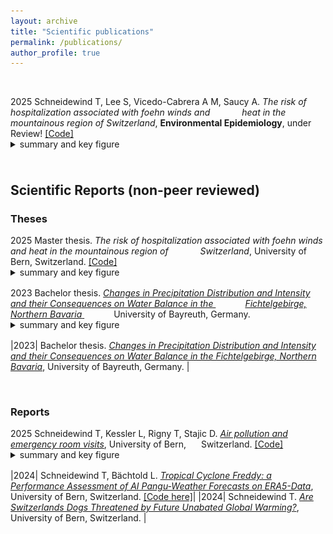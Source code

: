 ```yaml
---
layout: archive
title: "Scientific publications"
permalink: /publications/
author_profile: true
---
```


<script type="text/javascript" src="https://d1bxh8uas1mnw7.cloudfront.net/assets/embed.js"></script>



<br> 

 <p style="margin-bottom: 0px;">
  2025 Schneidewind T, Lee S, Vicedo-Cabrera A M, Saucy A. <em>The risk of hospitalization associated with foehn winds and</em>
  <span style="margin-left: 47px;"><em>heat in the mountainous region of Switzerland</em>, <b>Environmental Epidemiology</b>, under Review!</span>
  <a href="https://github.com/tinojona/Paper_2025_foehn_winds_and_hospitalizations">[Code]</a>
</p>

<details style="max-width: 900px; margin: 0 auto 4px auto;">
  <summary style="cursor: pointer; font-weight: normal; margin-bottom: 2px;">summary and key figure</summary>
  
  <p style="margin-top: 2px;">
    Foehn winds are intense warm winds, common in mountain regions, but their health impacts and potential to exacerbate existing heat-related risks remain poorly understood. We investigated the independent and combined association of foehn winds and temperature with cause-specific emergency hospitalizations in Switzerland. We found that foehn winds daily intensity showed small and no consistent association with hospitalizations in temperature-adjusted and non-adjusted models. However, foehn winds amplified heat-related hospitalization risk with a 14% increase in risk at the 99th temperature percentile on foehn days, compared to -2% on non-foehn days (Figure below). The association was larger for females, older adults, and for hospitalizations due to respiratory and mental health causes. While foehn winds did not directly impact hospitalizations, they may contribute to an amplification of heat-related health risks, especially for females and older adults.
  </p>

  <div style="text-align: center; margin-top: 4px;">
    <img 
      src="https://raw.githubusercontent.com/tinojona/Paper_2025_foehn_winds_and_hospitalizations/main/output/figures/Figure3_only_allcause_bluered.png" 
      style="width: 70%; border: 1px solid #ccc;" 
      alt="Cumulative relative risk for all-cause hospitalization"
    />
    <div style="font-size: 80%; color: #555; margin-top: 4px; margin-bottom: 6px;">
      <em>
        (a) Cumulative relative risk for all-cause hospitalization from temperature exposure with 95% confidence intervals and (b) cumulative relative risk for all-cause hospitalization from temperature exposure with 95% confidence intervals on foehn and non-foehn days with the 1st and 99th percentile shown as dashed lines.
      </em>
    </div>
  </div>
</details>


<br> 



## Scientific Reports (non-peer reviewed)

### Theses

 <p style="margin-bottom: 0px;">
  2025 Master thesis. <em>The risk of hospitalization associated with foehn winds and heat in the mountainous region of</em>
  <span style="margin-left: 47px;"><em>Switzerland</em>, University of Bern, Switzerland.</span>
  <a href="https://github.com/tinojona/Paper_2025_foehn_winds_and_hospitalizations">[Code]</a>
</p>

<details style="max-width: 900px; margin: 0 auto 4px auto;">
  <summary style="cursor: pointer; font-weight: normal; margin-bottom: 2px;">summary and key figure</summary>
  
  <p style="margin-top: 2px;">
    Foehn winds are intense warm winds, common in mountain regions, but their health impacts and potential to exacerbate existing heat-related risks remain poorly understood. We investigated the independent and combined association of foehn winds and temperature with cause-specific emergency hospitalizations in Switzerland. We found that foehn winds daily intensity showed small and no consistent association with hospitalizations in temperature-adjusted and non-adjusted models. However, foehn winds amplified heat-related hospitalization risk with a 14% increase in risk at the 99th temperature percentile on foehn days, compared to -2% on non-foehn days (Figure below). The association was larger for females, older adults, and for hospitalizations due to respiratory and mental health causes. While foehn winds did not directly impact hospitalizations, they may contribute to an amplification of heat-related health risks, especially for females and older adults.
  </p>

  <div style="text-align: center; margin-top: 4px;">
    <img 
      src="https://raw.githubusercontent.com/tinojona/Paper_2025_foehn_winds_and_hospitalizations/main/output/figures/Figure3_only_allcause_bluered.png" 
      style="width: 70%; border: 1px solid #ccc;" 
      alt="Cumulative relative risk for all-cause hospitalization"
    />
    <div style="font-size: 80%; color: #555; margin-top: 4px; margin-bottom: 6px;">
      <em>
        (a) Cumulative relative risk for all-cause hospitalization from temperature exposure with 95% confidence intervals and (b) cumulative relative risk for all-cause hospitalization from temperature exposure with 95% confidence intervals on foehn and non-foehn days with the 1st and 99th percentile shown as dashed lines.
      </em>
    </div>
  </div>
</details>


<p style="margin-bottom: 0px;">
  2023 Bachelor thesis. 
  <a href="https://github.com/tinojona/tinojona.github.io/blob/main/files/BA_Tino_Schneidewind.pdf">
    <em>Changes in Precipitation Distribution and Intensity and their Consequences on Water Balance in the 
      <span style="margin-left: 47px;">Fichtelgebirge, Northern Bavaria</span>
    </em>
  </a>
  <span style="margin-left: 47px;">University of Bayreuth, Germany.</span>
</p>
<details style="max-width: 900px; margin: 0 auto 4px auto;">
  <summary style="cursor: pointer; font-weight: normal; margin-bottom: 2px;">summary and key figure</summary>
  
  <p style="margin-top: 2px;">
    Foehn winds are intense warm winds, common in mountain regions, but their health impacts and potential to exacerbate existing heat-related risks remain poorly understood. We investigated the independent and combined association of foehn winds and temperature with cause-specific emergency hospitalizations in Switzerland. We found that foehn winds daily intensity showed small and no consistent association with hospitalizations in temperature-adjusted and non-adjusted models. However, foehn winds amplified heat-related hospitalization risk with a 14% increase in risk at the 99th temperature percentile on foehn days, compared to -2% on non-foehn days (Figure below). The association was larger for females, older adults, and for hospitalizations due to respiratory and mental health causes. While foehn winds did not directly impact hospitalizations, they may contribute to an amplification of heat-related health risks, especially for females and older adults.
  </p>

  <div style="text-align: center; margin-top: 4px;">
    <img 
      src="https://raw.githubusercontent.com/tinojona/Paper_2025_foehn_winds_and_hospitalizations/main/output/figures/Figure3_only_allcause_bluered.png" 
      style="width: 70%; border: 1px solid #ccc;" 
      alt="Cumulative relative risk for all-cause hospitalization"
    />
    <div style="font-size: 80%; color: #555; margin-top: 4px; margin-bottom: 6px;">
      <em>
        (a) Cumulative relative risk for all-cause hospitalization from temperature exposure with 95% confidence intervals and (b) cumulative relative risk for all-cause hospitalization from temperature exposure with 95% confidence intervals on foehn and non-foehn days with the 1st and 99th percentile shown as dashed lines.
      </em>
    </div>
  </div>
</details>






|2023| Bachelor thesis. [*Changes in Precipitation Distribution and Intensity and their Consequences on Water Balance in the Fichtelgebirge, Northern Bavaria*](https://github.com/tinojona/tinojona.github.io/blob/main/files/BA_Tino_Schneidewind.pdf), University of Bayreuth, Germany. | 

<br> 

### Reports


 <p style="margin-bottom: 0px;">
  2025 Schneidewind T, Kessler L, Rigny T, Stajic D. 
  <a href="https://github.com/tinojona/PM10_Emergency_room_visits/blob/main/FINAL_REPORT.pdf"><em>Air pollution and emergency room visits</em></a>, 
  University of Bern, 
  <span style="margin-left: 20px;">Switzerland</span>.
  <a href="https://github.com/tinojona/PM10_Emergency_room_visits">[Code]</a>
</p>

<details style="max-width: 900px; margin: 0 auto 4px auto;">
  <summary style="cursor: pointer; font-weight: normal; margin-bottom: 2px;">summary and key figure</summary>
  
  <p style="margin-top: 2px;">
    Foehn winds are intense warm winds, common in mountain regions, but their health impacts and potential to exacerbate existing heat-related risks remain poorly understood. We investigated the independent and combined association of foehn winds and temperature with cause-specific emergency hospitalizations in Switzerland. We found that foehn winds daily intensity showed small and no consistent association with hospitalizations in temperature-adjusted and non-adjusted models. However, foehn winds amplified heat-related hospitalization risk with a 14% increase in risk at the 99th temperature percentile on foehn days, compared to -2% on non-foehn days (Figure below). The association was larger for females, older adults, and for hospitalizations due to respiratory and mental health causes. While foehn winds did not directly impact hospitalizations, they may contribute to an amplification of heat-related health risks, especially for females and older adults.
  </p>

  <div style="text-align: center; margin-top: 4px;">
    <img 
      src="https://raw.githubusercontent.com/tinojona/Paper_2025_foehn_winds_and_hospitalizations/main/output/figures/Figure3_only_allcause_bluered.png" 
      style="width: 70%; border: 1px solid #ccc;" 
      alt="Cumulative relative risk for all-cause hospitalization"
    />
    <div style="font-size: 80%; color: #555; margin-top: 4px; margin-bottom: 6px;">
      <em>
        (a) Cumulative relative risk for all-cause hospitalization from temperature exposure with 95% confidence intervals and (b) cumulative relative risk for all-cause hospitalization from temperature exposure with 95% confidence intervals on foehn and non-foehn days.
      </em>
    </div>
  </div>
</details>


|2024| Schneidewind T, Bächtold L. [*Tropical Cyclone Freddy: a Performance Assessment of AI Pangu-Weather Forecasts on ERA5-Data*](https://github.com/tinojona/tinojona.github.io/blob/main/files/FINAL_REPORT.pdf), University of Bern, Switzerland. [[Code here]](https://github.com/tinojona/Tropical_Cyclone_Freddy)| 
|2024| Schneidewind T. [*Are Switzerlands Dogs Threatened by Future Unabated Global Warming?*](https://github.com/tinojona/tinojona.github.io/blob/main/files/CRA_Report_Schneidewind.pdf), University of Bern, Switzerland. |

